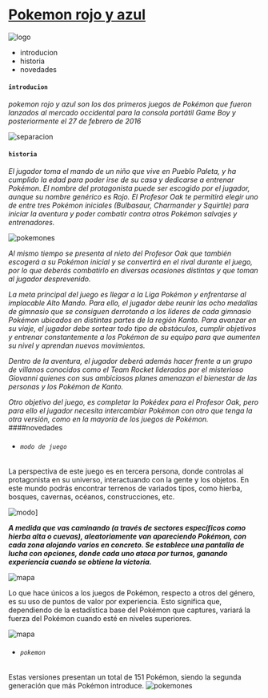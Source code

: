  # [  Pokemon rojo y azul ](https://github.com/tomasmolinaarias/desafiopokemon)

![logo](http://4.bp.blogspot.com/_PBTMDZy9U-w/THxWH21C15I/AAAAAAAABhw/VfBTdfQmFLI/s1600/tapa+poke.JPG)

- introducion 
- historia
- novedades

#### `introducion`

*pokemon rojo y azul son los dos primeros juegos de Pokémon que fueron lanzados al mercado occidental para la consola portátil Game Boy y posteriormente el 27 de febrero de 2016*

![separacion](https://encrypted-tbn0.gstatic.com/images?q=tbn:ANd9GcR8ta_hh7E_uFEzFO6SShETXdEu3Hp8sEYCyA&usqp=CAU)

#### `historia`
*El jugador toma el mando de un niño que vive en Pueblo Paleta, y ha cumplido la edad para poder irse de su casa y dedicarse a entrenar Pokémon. El nombre del protagonista puede ser escogido por el jugador, aunque su nombre genérico es Rojo. El Profesor Oak te permitirá elegir uno de entre tres Pokémon iniciales (Bulbasaur, Charmander y Squirtle) para iniciar la aventura y poder combatir contra otros Pokémon salvajes y entrenadores.*

![pokemones](https://encrypted-tbn0.gstatic.com/images?q=tbn:ANd9GcTwx0QTe28D7J6Z_UTIupeCPPogPUa8_drM-w&usqp=CAU)

*Al mismo tiempo se presenta al nieto del Profesor Oak que también escogerá a su Pokémon inicial y se convertirá en el rival durante el juego, por lo que deberás combatirlo en diversas ocasiones distintas y que toman al jugador desprevenido.*

*La meta principal del juego es llegar a la Liga Pokémon y enfrentarse al implacable Alto Mando. Para ello, el jugador debe reunir las ocho medallas de gimnasio que se consiguen derrotando a los líderes de cada gimnasio Pokémon ubicados en distintas partes de la región Kanto. Para avanzar en su viaje, el jugador debe sortear todo tipo de obstáculos, cumplir objetivos y entrenar constantemente a los Pokémon de su equipo para que aumenten su nivel y aprendan nuevos movimientos.*

*Dentro de la aventura, el jugador deberá además hacer frente a un grupo de villanos conocidos como el Team Rocket liderados por el misterioso Giovanni quienes con sus ambiciosos planes amenazan el bienestar de las personas y los Pokémon de Kanto.*

*Otro objetivo del juego, es completar la Pokédex para el Profesor Oak, pero para ello el jugador necesita intercambiar Pokémon con otro que tenga la otra versión, como en la mayoría de los juegos de Pokémon.*
####novedades
- ###### `modo de juego`

La perspectiva de este juego es en tercera persona, donde controlas al protagonista en su universo, interactuando con la gente y los objetos. En este mundo podrás encontrar terrenos de variados tipos, como hierba, bosques, cavernas, océanos, construcciones, etc.

![modo](https://encrypted-tbn0.gstatic.com/images?q=tbn:ANd9GcSWx6igwWtGRJZ2eKqHBIxRLeN9JNj_Kdri3ckKmYua6mVZJmwxdFuy1_RQ3ZtQGxRuaS0&usqp=CAU)]

***A medida que vas caminando (a través de sectores específicos como hierba alta o cuevas), aleatoriamente van apareciendo Pokémon, con cada zona alojando varios en concreto. Se establece una pantalla de lucha con opciones, donde cada uno ataca por turnos, ganando experiencia cuando se obtiene la victoria.***

![mapa](https://i.ytimg.com/vi/lQP-k6wK-Ng/hqdefault.jpg)

Lo que hace únicos a los juegos de Pokémon, respecto a otros del género, es su uso de puntos de valor por experiencia. Esto significa que, dependiendo de la estadística base del Pokémon que captures, variará la fuerza del Pokémon cuando esté
en niveles superiores.

![mapa](https://pm1.narvii.com/6276/7f81b6aa4d9b341f3c1bfceede6f79369ac0c88f_hq.jpg)
- ###### `pokemon`
Estas versiones presentan un total de 151 Pokémon, siendo la segunda generación que más Pokémon introduce. 
![pokemones](https://cdn.hobbyconsolas.com/sites/navi.axelspringer.es/public/styles/1200/public/media/image/2016/01/555194-pokemon-rojo-azul-analisis-retro.png?itok=av1VLZYc)






